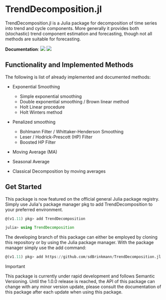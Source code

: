 TrendDecomposition.jl
=====================

TrendDecomposition.jl is a Julia package for decomposition of time series into trend and cycle components. More generally it provides 
both (stochastic) trend component estimation and forecasting, though not all methods are suitable for forecasting.

**Documentation**: [![][docs-stable-img]][docs-stable-url] [![][docs-latest-img]][docs-latest-url]

[docs-latest-img]: https://img.shields.io/badge/docs-latest-blue.svg
[docs-latest-url]: https://sdbrinkmann.github.io/TrendDecomposition.jl/dev/

[docs-stable-img]: https://img.shields.io/badge/docs-stable-blue.svg
[docs-stable-url]: https://sdbrinkmann.github.io/TrendDecomposition.jl/stable/


Functionality and Implemented Methods
-------------------------------------------------------------------------
The following is list of already implemented and documented methods:

- Exponential Smoothing
  - Simple exponential smoothing
  - Double exponential smoothing / Brown linear method
  - Holt Linear procedure
  - Holt Winters method
  
- Penalized smoothing
  - Bohlmann Filter / Whittaker-Henderson Smoothing
  - Leser / Hodrick-Prescott (HP) Filter
  - Boosted HP Filter
  
- Moving Average (MA)
- Seasonal Average
- Classical Decomposition by moving averages


Get Started
-------------------------------------------------------------------------
This package is now featured on the official general Julia package registry. 
Simply use Julia's package manager pkg to add TrendDecomposition to your preferred environment.

```Julia
@(v1.11) pkg> add TrendDecomposition

julia> using TrendDecomposition
```

The developing branch of this package can either be employed  by cloning this repository or by using the Julia package manager.
With the package manager simply use the add command:
```Julia
@(v1.11) pkg> add https://github.com/sdBrinkmann/TrendDecomposition.jl
```
> [!IMPORTANT]
> This package is currently under rapid development and follows Semantic Versioning. Until the 1.0.0 release is reached,
>  the API of this package can change with any minor version update, 
> please  consult the documentation of this package after each update when using this package.


